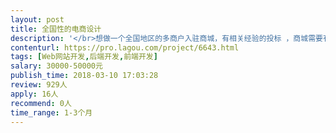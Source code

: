 ```yaml
---                
layout: post       
title: 全国性的电商设计           
description: '</br>想做一个全国地区的多商户入驻商城，有相关经验的投标 ，商城需要有一个个人分销商城，买过的东西后，买家能够把该商品变为卖品放到自己店铺，其他的就是跟一般的多商户的商城一样，商家申请入驻、上下架产品、在线物流信息的更新等</br>'     
contenturl: https://pro.lagou.com/project/6643.html      
tags: [Web网站开发,后端开发,前端开发]            
salary: 30000-50000元          
publish_time: 2018-03-10 17:03:28         
review: 929人                   
apply: 16人                   
recommend: 0人                   
time_range: 1-3个月              
---                 
```

